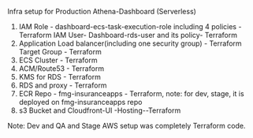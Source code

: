 Infra setup for Production Athena-Dashboard (Serverless)

1. IAM Role - dashboard-ecs-task-execution-role including 4 policies - Terraform
   IAM User- Dashboard-rds-user and its policy- Terraform
2. Application Load balancer(including one security group)  - Terraform
   Target Group - Terraform
3. ECS Cluster - Terraform
4. ACM/Route53  - Terraform
5. KMS for RDS - Terraform
6. RDS and proxy - Terraform
7. ECR Repo - fmg-insuranceapps  - Terraform, note: for dev, stage, it is deployed on fmg-insuranceapps repo
8. s3 Bucket and Cloudfront-UI -Hosting--Terraform


Note: Dev and QA and Stage AWS setup was completely Terraform code.

